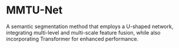 # MMTU-Net
 A semantic segmentation method that employs a U-shaped network, integrating multi-level and multi-scale feature fusion, while also incorporating Transformer for enhanced performance.
